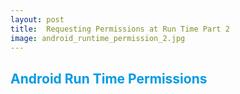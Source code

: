 ```yaml
---
layout: post
title:	Requesting Permissions at Run Time Part 2
image: android_runtime_permission_2.jpg
---
```


## <span style="color:#039BE5">Android Run Time Permissions</span>